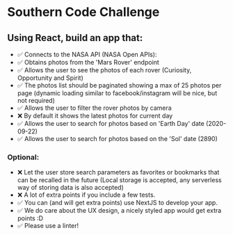 # Southern Code Challenge

## Using React, build an app that:

- ✅ Connects to the NASA API (NASA Open APIs):
- ✅ Obtains photos from the 'Mars Rover' endpoint
- ✅ Allows the user to see the photos of each rover (Curiosity, Opportunity and Spirit)
- ✅ The photos list should be paginated showing a max of 25 photos per page (dynamic loading similar to facebook/instagram will be nice, but not required)
- ✅ Allows the user to filter the rover photos by camera
- ❌ By default it shows the latest photos for current day
- ✅ Allows the user to search for photos based on 'Earth Day' date (2020-09-22)
- ✅ Allows the user to search for photos based on the 'Sol' date (2890)

### Optional:

- ❌ Let the user store search parameters as favorites or bookmarks that can be recalled in the future (Local storage is accepted, any serverless way of storing data is also accepted)
- ❌ A lot of extra points if you include a few tests.
- ✅ You can (and will get extra points) use NextJS to develop your app.
- ✅ We do care about the UX design, a nicely styled app would get extra points :D
- ✅ Please use a linter!
